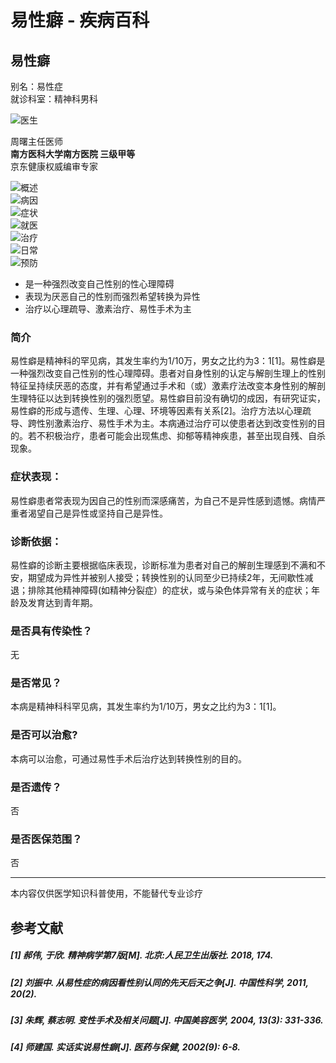# 易性癖 - 疾病百科

## 易性癖

别名：易性症  
就诊科室：精神科男科  

![医生](//image.healthjd.com/erpadmin/s80x80_jfs/t1/192385/12/11246/43048/60dec368Eb97afd0a/a37c9a24b0cf45d1.jpg)

周曙主任医师  
**南方医科大学南方医院 三级甲等**  
京东健康权威编审专家

![概述](https://img10.360buyimg.com/imagetools/jfs/t1/232826/36/21651/664/66aae2f6F80d7fa5a/d3086156df5d7a05.png)  
![病因](https://img11.360buyimg.com/imagetools/jfs/t1/51505/11/25579/1334/66aae2f8F22c8fc05/8875fc875390f86d.png)  
![症状](https://img11.360buyimg.com/imagetools/jfs/t1/46713/34/25096/1687/66aae2f8Fef1de4ac/c0fc5055bb5b096b.png)  
![就医](https://img11.360buyimg.com/imagetools/jfs/t1/35207/23/23730/1675/66aae2f8F56b2d2c1/3d688989cadb6d52.png)  
![治疗](https://img12.360buyimg.com/imagetools/jfs/t1/96967/32/46279/1269/66aae408F239f78a1/f8f2d9816c94b32f.png)  
![日常](https://img12.360buyimg.com/imagetools/jfs/t1/42978/14/24260/830/66aae2f5Fe0028a77/e01cd598eaa7da9e.png)  
![预防](https://img12.360buyimg.com/imagetools/jfs/t1/69534/24/27216/1484/66aae4a7Fd52c11e7/c8409858e546a68c.png)  

- 是一种强烈改变自己性别的性心理障碍
- 表现为厌恶自己的性别而强烈希望转换为异性
- 治疗以心理疏导、激素治疗、易性手术为主

### 简介

易性癖是精神科的罕见病，其发生率约为1/10万，男女之比约为3：1\[1\]。易性癖是一种强烈改变自己性别的性心理障碍。患者对自身性别的认定与解剖生理上的性别特征呈持续厌恶的态度，并有希望通过手术和（或）激素疗法改变本身性别的解剖生理特征以达到转换性别的强烈愿望。易性癖目前没有确切的成因，有研究证实，易性癖的形成与遗传、生理、心理、环境等因素有关系\[2\]。治疗方法以心理疏导、跨性别激素治疗、易性手术为主。本病通过治疗可以使患者达到改变性别的目的。若不积极治疗，患者可能会出现焦虑、抑郁等精神疾患，甚至出现自残、自杀现象。

### 症状表现：

易性癖患者常表现为因自己的性别而深感痛苦，为自己不是异性感到遗憾。病情严重者渴望自己是异性或坚持自己是异性。

### 诊断依据：

易性癖的诊断主要根据临床表现，诊断标准为患者对自己的解剖生理感到不满和不安，期望成为异性并被别人接受；转换性别的认同至少已持续2年，无间歇性减退；排除其他精神障碍(如精神分裂症）的症状，或与染色体异常有关的症状；年龄及发育达到青年期。

### 是否具有传染性？

无

### 是否常见？

本病是精神科科罕见病，其发生率约为1/10万，男女之比约为3：1\[1\]。

### 是否可以治愈?

本病可以治愈，可通过易性手术后治疗达到转换性别的目的。

### 是否遗传？

否

### 是否医保范围？

否

---

本内容仅供医学知识科普使用，不能替代专业诊疗

## 参考文献

##### \[1\] 郝伟, 于欣. 精神病学第7版\[M\]. 北京:人民卫生出版社. 2018, 174.

##### \[2\] 刘振中. 从易性症的病因看性别认同的先天后天之争\[J\]. 中国性科学, 2011, 20(2).

##### \[3\] 朱辉, 蔡志明. 变性手术及相关问题\[J\]. 中国美容医学, 2004, 13(3): 331-336.

##### \[4\] 师建国. 实话实说易性癖\[J\]. 医药与保健, 2002(9): 6-8.